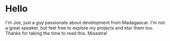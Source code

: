 # Hello
I'm Joe, just a guy passionate about development from Madagascar. I'm not a great speaker, but feel free to explore my projects and star them too. Thanks for taking the time to read this. Misaotra!
